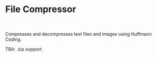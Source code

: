 # File Compressor
<br></br>
Compresses and decompresses text files and images using Huffmann Coding. 

TBA:
.zip support
